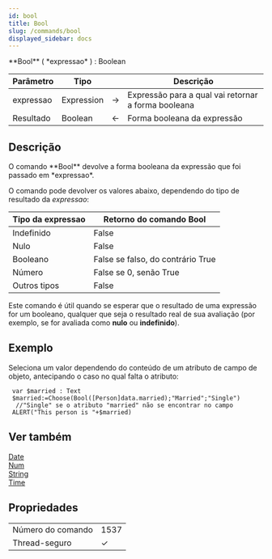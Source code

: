 ```yaml
---
id: bool
title: Bool
slug: /commands/bool
displayed_sidebar: docs
---
```


<!--REF #_command_.Bool.Syntax-->**Bool** ( *expressao* ) : Boolean<!-- END REF-->
<!--REF #_command_.Bool.Params-->
| Parâmetro | Tipo |  | Descrição |
| --- | --- | --- | --- |
| expressao | Expression | &#8594;  | Expressão para a qual vai retornar a forma booleana |
| Resultado | Boolean | &#8592; | Forma booleana da expressão |

<!-- END REF-->

## Descrição 

<!--REF #_command_.Bool.Summary-->O comando **Bool** devolve a forma booleana da expressão que foi passado em *expressao*.<!-- END REF-->

O comando pode devolver os valores abaixo, dependendo do tipo de resultado da *expressao*:

| **Tipo da expressao** | **Retorno do comando Bool**       |
| --------------------- | --------------------------------- |
| Indefinido            | False                             |
| Nulo                  | False                             |
| Booleano              | False se falso, do contrário True |
| Número                | False se 0, senão True            |
| Outros tipos          | False                             |

Este comando é útil quando se esperar que o resultado de uma expressão for um booleano, qualquer que seja o resultado real de sua avaliação (por exemplo, se for avaliada como **nulo** ou **indefinido**).

## Exemplo 

Seleciona um valor dependendo do conteúdo de um atributo de campo de objeto, antecipando o caso no qual falta o atributo:

```4d
 var $married : Text
 $married:=Choose(Bool([Person]data.married);"Married";"Single")
  //"Single" se o atributo "married" não se encontrar no campo
 ALERT("This person is "+$married)
```

## Ver também 

[Date](date.md)  
[Num](num.md)  
[String](string.md)  
[Time](time.md)  

## Propriedades

|  |  |
| --- | --- |
| Número do comando | 1537 |
| Thread-seguro | &check; |


